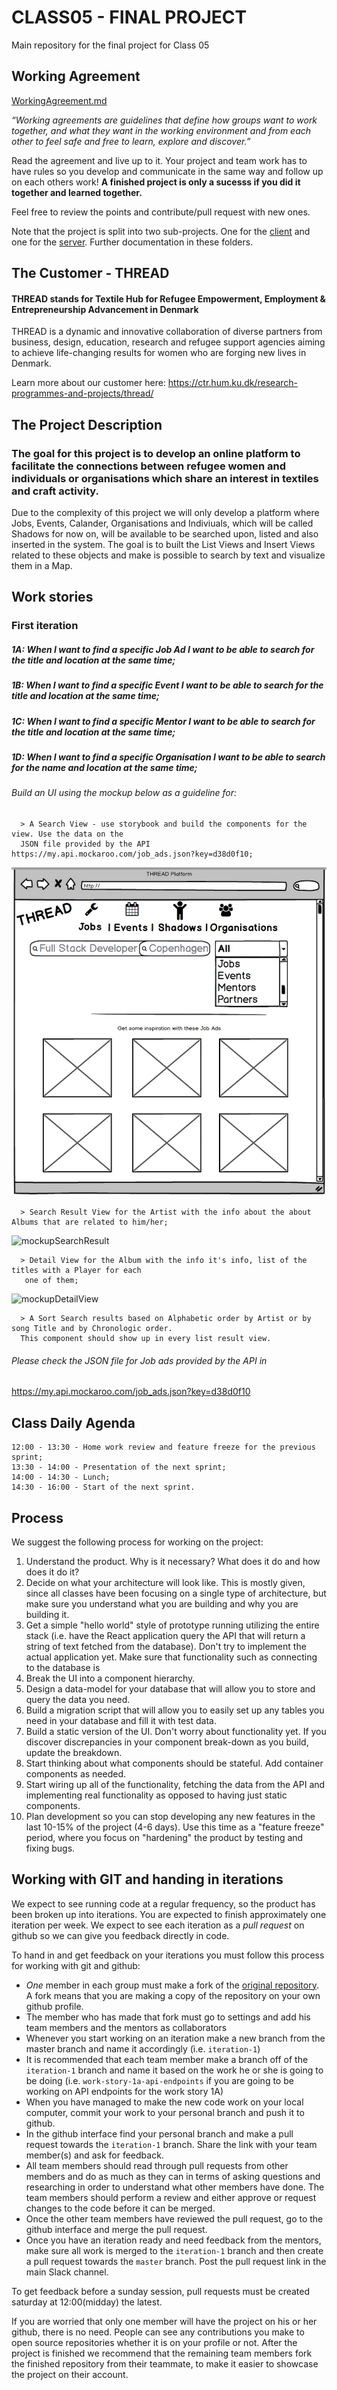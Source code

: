 
# CLASS05 - FINAL PROJECT

Main repository for the final project for Class 05

## Working Agreement

[WorkingAgreement.md](./WorkingAgreement.md)

_“Working agreements are guidelines that define how groups want to work together, and what they want in the working environment and from each other to feel safe and free to learn, explore and discover.”_

Read the agreement and live up to it. Your project and team work has to have rules so you develop and communicate in the same way and follow up on each others work! **A finished project is only a sucesss if you did it together and learned together.**

Feel free to review the points and contribute/pull request with new ones.

Note that the project is split into two sub-projects. One for the [client](/client) and one for the [server](server). Further documentation in these folders.

## The Customer - THREAD 

#### THREAD stands for Textile Hub for Refugee Empowerment, Employment & Entrepreneurship Advancement in Denmark

THREAD is a dynamic and innovative collaboration of diverse partners from business, design, education, research and refugee support agencies aiming to achieve life-changing results for women who are forging new lives in Denmark.

Learn more about our customer here: https://ctr.hum.ku.dk/research-programmes-and-projects/thread/

## The Project Description

### The goal for this project is to develop an online platform to facilitate the connections between refugee women and individuals or organisations which share an interest in textiles and craft activity.

Due to the complexity of this project we will only develop a platform where Jobs, Events, Calander, Organisations and Indiviuals, which will be called Shadows for now on, will be available to be searched upon, listed and also inserted in the system. The goal is to built the List Views and Insert Views related to these objects and make is possible to search by text and visualize them in a Map.

## Work stories

### First iteration

##### 1A: When I want to find a specific Job Ad I want to be able to search for the title and location at the same time;
##### 1B: When I want to find a specific Event I want to be able to search for the title and location at the same time;
##### 1C: When I want to find a specific Mentor I want to be able to search for the title and location at the same time;
##### 1D: When I want to find a specific Organisation I want to be able to search for the name and location at the same time;


###### Build an UI using the mockup below as a guideline for:

      > A Search View - use storybook and build the components for the view. Use the data on the
      JSON file provided by the API https://my.api.mockaroo.com/job_ads.json?key=d38d0f10;

![Mockup_1st_Screen](./images/Mockup_1st_Screen.png)

      > Search Result View for the Artist with the info about the about Albums that are related to him/her;

![mockupSearchResult](./images/mockupSearchResult.png)

      > Detail View for the Album with the info it's info, list of the titles with a Player for each
       one of them;

![mockupDetailView](./images/mockupDetailView.png)

      > A Sort Search results based on Alphabetic order by Artist or by song Title and by Chronologic order.
      This component should show up in every list result view.

###### Please check the JSON file for Job ads provided by the API in

https://my.api.mockaroo.com/job_ads.json?key=d38d0f10


## Class Daily Agenda

```
12:00 - 13:30 - Home work review and feature freeze for the previous sprint;
13:30 - 14:00 - Presentation of the next sprint;
14:00 - 14:30 - Lunch;
14:30 - 16:00 - Start of the next sprint.
```

## Process

We suggest the following process for working on the project:

1. Understand the product. Why is it necessary? What does it do and how does it do it?
2. Decide on what your architecture will look like. This is mostly given, since all classes have been focusing on a single type of architecture, but make sure you understand what you are building and why you are building it.
3. Get a simple "hello world" style of prototype running utilizing the entire stack (i.e. have the React application query the API that will return a string of text fetched from the database). Don't try to implement the actual application yet. Make sure that functionality such as connecting to the database is
4. Break the UI into a component hierarchy.
5. Design a data-model for your database that will allow you to store and query the data you need.
6. Build a migration script that will allow you to easily set up any tables you need in your database and fill it with test data.
7. Build a static version of the UI. Don't worry about functionality yet. If you discover discrepancies in your component break-down as you build, update the breakdown.
8. Start thinking about what components should be stateful. Add container components as needed.
9. Start wiring up all of the functionality, fetching the data from the API and implementing real functionality as opposed to having just static components.
10. Plan development so you can stop developing any new features in the last 10-15% of the project (4-6 days). Use this time as a "feature freeze" period, where you focus on "hardening" the product by testing and fixing bugs.

## Working with GIT and handing in iterations

We expect to see running code at a regular frequency, so the product has been broken up into iterations. You are expected to finish approximately one iteration per week. We expect to see each iteration as a _pull request_ on github so we can give you feedback directly in code.

To hand in and get feedback on your iterations you must follow this process for working with git and github:

- _One_ member in each group must make a fork of the [original repository](https://github.com/HackYourFuture-CPH). A fork means that you are making a copy of the repository on your own github profile.
- The member who has made that fork must go to settings and add his team members and the mentors as collaborators
- Whenever you start working on an iteration make a new branch from the master branch and name it accordingly (ì.e. `iteration-1`)
- It is recommended that each team member make a branch off of the `iteration-1` branch and name it based on the work he or she is going to be doing (i.e. `work-story-1a-api-endpoints` if you are going to be working on API endpoints for the work story 1A)
- When you have managed to make the new code work on your local computer, commit your work to your personal branch and push it to github.
- In the github interface find your personal branch and make a pull request towards the `iteration-1` branch. Share the link with your team member(s) and ask for feedback.
- All team members should read through pull requests from other members and do as much as they can in terms of asking questions and researching in order to understand what other members have done. The team members should perform a review and either approve or request changes to the code before it can be merged.
- Once the other team members have reviewed the pull request, go to the github interface and merge the pull request.
- Once you have an iteration ready and need feedback from the mentors, make sure all work is merged to the `iteration-1` branch and then create a pull request towards the `master` branch. Post the pull request link in the main Slack channel.

To get feedback before a sunday session, pull requests must be created saturday at 12:00(midday) the latest.

If you are worried that only one member will have the project on his or her github, there is no need. People can see any contributions you make to open source repositories whether it is on your profile or not. After the project is finished we recommend that the remaining team members fork the finished repository from their teammate, to make it easier to showcase the project on their account.
